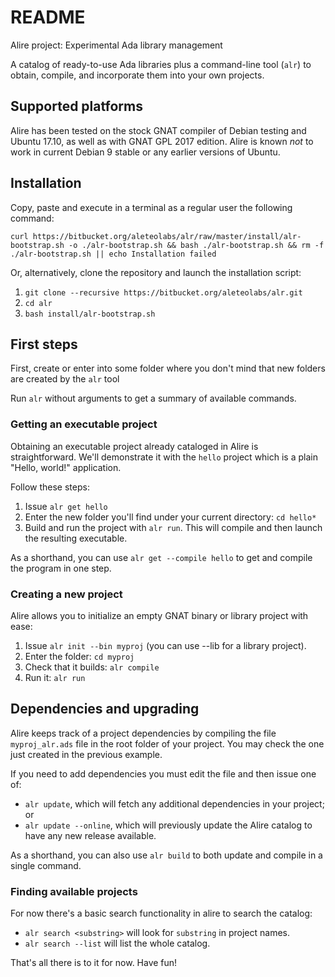 # README #
Alire project: Experimental Ada library management

A catalog of ready-to-use Ada libraries plus a command-line tool (```alr```) to obtain, compile, and incorporate them into your own projects.

## Supported platforms ##
Alire has been tested on the stock GNAT compiler of Debian testing and Ubuntu 17.10, as well as with GNAT GPL 2017 edition.
Alire is known _not_ to work in current Debian 9 stable or any earlier versions of Ubuntu.

## Installation ##
Copy, paste and execute in a terminal as a regular user the following command:

    curl https://bitbucket.org/aleteolabs/alr/raw/master/install/alr-bootstrap.sh -o ./alr-bootstrap.sh && bash ./alr-bootstrap.sh && rm -f ./alr-bootstrap.sh || echo Installation failed

Or, alternatively, clone the repository and launch the installation script:

1. ```git clone --recursive https://bitbucket.org/aleteolabs/alr.git```
2. ```cd alr```
3. ```bash install/alr-bootstrap.sh```
    
## First steps ##
First, create or enter into some folder where you don't mind that new folders are created by the ```alr``` tool

Run ```alr``` without arguments to get a summary of available commands.

### Getting an executable project ###
Obtaining an executable project already cataloged in Alire is straightforward. We'll demonstrate it with the ```hello``` project which is a plain "Hello, world!" application.

Follow these steps:

1. Issue ```alr get hello```
2. Enter the new folder you'll find under your current directory: ```cd hello*```
3. Build and run the project with ```alr run```. This will compile and then launch the resulting executable.

As a shorthand, you can use ```alr get --compile hello``` to get and compile the program in one step.

### Creating a new project ###
Alire allows you to initialize an empty GNAT binary or library project with ease:

1. Issue ```alr init --bin myproj``` (you can use --lib for a library project).
2. Enter the folder: ```cd myproj```
3. Check that it builds: ```alr compile```
4. Run it: ```alr run```

## Dependencies and upgrading ##
Alire keeps track of a project dependencies by compiling the file ```myproj_alr.ads``` file in the root folder of your project. You may check the one just created in the previous example.

If you need to add dependencies you must edit the file and then issue one of:

* ```alr update```, which will fetch any additional dependencies in your project; or
* ```alr update --online```, which will previously update the Alire catalog to have any new release available.

As a shorthand, you can also use ```alr build``` to both update and compile in a single command.

### Finding available projects ###
For now there's a basic search functionality in alire to search the catalog:

* ```alr search <substring>``` will look for ```substring``` in project names.
* ```alr search --list``` will list the whole catalog.

That's all there is to it for now. Have fun! 
